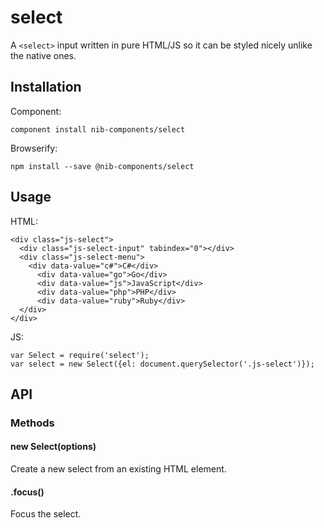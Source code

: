 # select

A `<select>` input written in pure HTML/JS so it can be styled nicely unlike the native ones.

## Installation 

Component:

    component install nib-components/select
    
Browserify:

    npm install --save @nib-components/select
    
## Usage

HTML:

    <div class="js-select">
      <div class="js-select-input" tabindex="0"></div>
      <div class="js-select-menu">
        <div data-value="c#">C#</div>
          <div data-value="go">Go</div>
          <div data-value="js">JavaScript</div>
          <div data-value="php">PHP</div>
          <div data-value="ruby">Ruby</div>
      </div>
    </div>
    
JS:

    var Select = require('select');
    var select = new Select({el: document.querySelector('.js-select')});
    
## API

### Methods

#### new Select(options)

Create a new select from an existing HTML element.

#### .focus()

Focus the select.